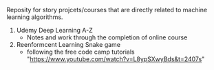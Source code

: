 Reposity for story projcets/courses that are directly related to machine learning algorithms.

1. Udemy Deep Learning A-Z
    - Notes and work through the completion of online course
2. Reenformcent Learning Snake game
    - following the free code camp tutorials "https://www.youtube.com/watch?v=L8ypSXwyBds&t=2407s"